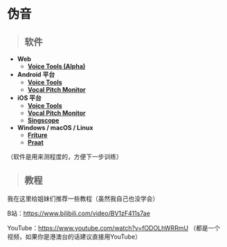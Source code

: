 # 伪音

> ## **软件**

- **Web**
  - **[Voice Tools (Alpha)](https://voice.hydev.org/)**
- **Android 平台**
  - **[Voice Tools](https://play.google.com/store/apps/details?id=com.DevExtras.VoiceTools)**
  - **[Vocal Pitch Monitor](https://play.google.com/store/apps/details?id=com.tadaoyamaoka.vocalpitchmonitor)**
- **iOS 平台**
  - **[Voice Tools](https://apps.apple.com/app/id1447495900)**
  - **[Vocal Pitch Monitor](https://apps.apple.com/app/id842218231)**
  - **[Singscope](https://apps.apple.com/app/id944309175)**
- **Windows / macOS / Linux**
  - **[Friture](https://friture.org/)**
  - **[Praat](https://www.fon.hum.uva.nl/praat)**

（软件是用来测程度的，方便下一步训练）

> ## **教程**

我在这里给姐妹们推荐一些教程（虽然我自己也没学会）

B站：https://www.bilibili.com/video/BV1zF411s7ae

YouTube：https://www.youtube.com/watch?v=fODOLhWRRmU
（都是一个视频，如果你是港澳台的话建议直接用YouTube）